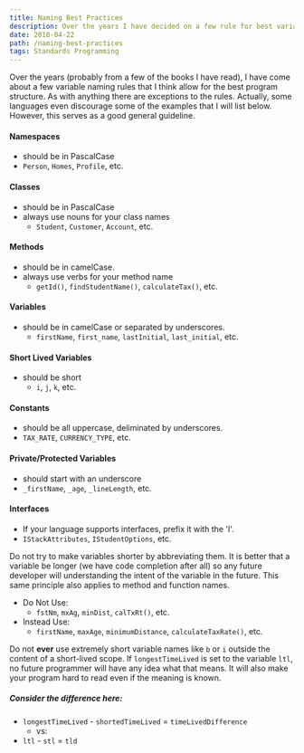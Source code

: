 ```yaml
---
title: Naming Best Practices
description: Over the years I have decided on a few rule for best variable naming which I have outlined here.
date: 2018-04-22
path: /naming-best-practices
tags: Standards Programming
---
```


Over the years (probably from a few of the books I have read), I have come about a few variable naming rules that I think allow for the best program structure. As with anything there are exceptions to the rules. Actually, some languages even discourage some of the examples that I will list below. However, this serves as a good general guideline.

<!--more-->

#### Namespaces
* should be in PascalCase
* `Person`, `Homes`, `Profile`, etc.

#### Classes
* should be in PascalCase
* always use nouns for your class names
  * `Student`, `Customer`, `Account`, etc.

#### Methods
* should be in camelCase.
* always use verbs for your method name
  * `getId()`, `findStudentName()`, `calculateTax()`, etc.

#### Variables
* should be in camelCase or separated by underscores.
  * `firstName`, `first_name`, `lastInitial`, `last_initial`, etc.

#### Short Lived Variables
* should be short
  * `i`, `j`, `k`, etc.

#### Constants
* should be all uppercase, deliminated by underscores.
* `TAX_RATE`, `CURRENCY_TYPE`, etc.

#### Private/Protected Variables
* should start with an underscore
* `_firstName`, `_age`, `_lineLength`, etc.

#### Interfaces
* If your language supports interfaces, prefix it with the 'I'.
* `IStackAttributes`, `IStudentOptions`, etc.


Do not try to make variables shorter by abbreviating them. It is better that a variable be longer (we have code completion after all) so any future developer will understanding the intent of the variable in the future. This same principle also applies to method and function names.


* Do Not Use:
  * `fstNm`, `mxAg`, `minDist`, `calTxRt()`, etc.
* Instead Use:
  * `firstName`, `maxAge`, `minimumDistance`, `calculateTaxRate()`, etc.


Do not **ever** use extremely short variable names like `b` or `i` outside the content of a short-lived scope. If `longestTimeLived` is set to the variable `ltl`, no future programmer will have any idea what that means. It will also make your program hard to read even if the meaning is known.


##### Consider the difference here:
* `longestTimeLived` - `shortedTimeLived` = `timeLivedDifference`
  * vs:
* `ltl` - `stl` = `tld`
